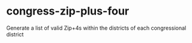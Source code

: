 congress-zip-plus-four
======================

Generate a list of valid Zip+4s within the districts of each congressional district
